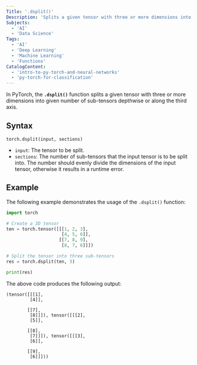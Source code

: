 ```yaml
---
Title: '.dsplit()'
Description: 'Splits a given tensor with three or more dimensions into given number of sub-tensors depthwise.'
Subjects:
  - 'AI'
  - 'Data Science'
Tags:
  - 'AI'
  - 'Deep Learning'
  - 'Machine Learning'
  - 'Functions'
CatalogContent:
  - 'intro-to-py-torch-and-neural-networks'
  - 'py-torch-for-classification'
---
```


In PyTorch, the **`.dsplit()`** function splits a given tensor with three or more dimensions into given number of sub-tensors depthwise or along the third axis.

## Syntax

```pseudo
torch.dsplit(input, sections)
```

- `input`: The tensor to be split.
- `sections`: The number of sub-tensors that the input tensor is to be split into. The number should evenly divide the dimensions of the input tensor, otherwise it results in a runtime error.

## Example

The following example demonstrates the usage of the `.dsplit()` function:

```py
import torch

# Create a 3D tensor
ten = torch.tensor([[[1, 2, 3],
                     [4, 5, 6]],
                    [[7, 8, 9],
                     [8, 7, 6]]])

# Split the tensor into three sub-tensors
res = torch.dsplit(ten, 3)

print(res)
```

The above code produces the following output:

```shell
(tensor([[[1],
         [4]],

        [[7],
         [8]]]), tensor([[[2],
         [5]],

        [[8],
         [7]]]), tensor([[[3],
         [6]],

        [[9],
         [6]]]))
```
